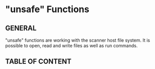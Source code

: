 # "unsafe" Functions

## GENERAL

"unsafe" functions are working with the scanner host file system. It is possible to open, read and write files as well as run commands.

## TABLE OF CONTENT